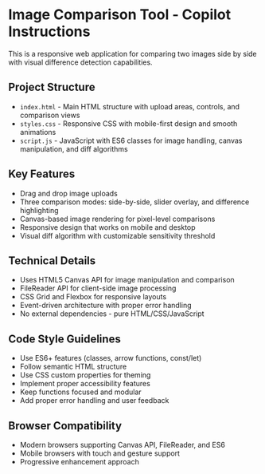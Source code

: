 <!-- Use this file to provide workspace-specific custom instructions to Copilot. For more details, visit https://code.visualstudio.com/docs/copilot/copilot-customization#_use-a-githubcopilotinstructionsmd-file -->

# Image Comparison Tool - Copilot Instructions

This is a responsive web application for comparing two images side by side with visual difference detection capabilities.

## Project Structure

- `index.html` - Main HTML structure with upload areas, controls, and comparison views
- `styles.css` - Responsive CSS with mobile-first design and smooth animations
- `script.js` - JavaScript with ES6 classes for image handling, canvas manipulation, and diff algorithms

## Key Features

- Drag and drop image uploads
- Three comparison modes: side-by-side, slider overlay, and difference highlighting
- Canvas-based image rendering for pixel-level comparisons
- Responsive design that works on mobile and desktop
- Visual diff algorithm with customizable sensitivity threshold

## Technical Details

- Uses HTML5 Canvas API for image manipulation and comparison
- FileReader API for client-side image processing
- CSS Grid and Flexbox for responsive layouts
- Event-driven architecture with proper error handling
- No external dependencies - pure HTML/CSS/JavaScript

## Code Style Guidelines

- Use ES6+ features (classes, arrow functions, const/let)
- Follow semantic HTML structure
- Use CSS custom properties for theming
- Implement proper accessibility features
- Keep functions focused and modular
- Add proper error handling and user feedback

## Browser Compatibility

- Modern browsers supporting Canvas API, FileReader, and ES6
- Mobile browsers with touch and gesture support
- Progressive enhancement approach
